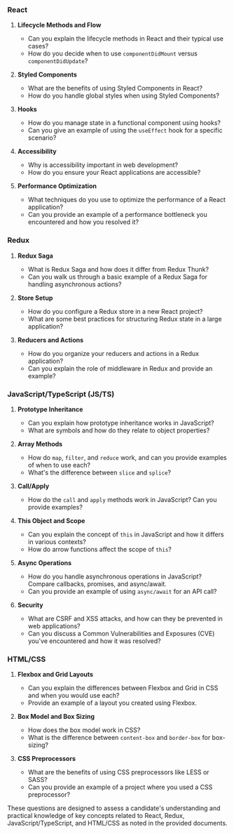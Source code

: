 

### React
1. **Lifecycle Methods and Flow**
   - Can you explain the lifecycle methods in React and their typical use cases?
   - How do you decide when to use `componentDidMount` versus `componentDidUpdate`?

2. **Styled Components**
   - What are the benefits of using Styled Components in React?
   - How do you handle global styles when using Styled Components?

3. **Hooks**
   - How do you manage state in a functional component using hooks?
   - Can you give an example of using the `useEffect` hook for a specific scenario?

4. **Accessibility**
   - Why is accessibility important in web development?
   - How do you ensure your React applications are accessible?

5. **Performance Optimization**
   - What techniques do you use to optimize the performance of a React application?
   - Can you provide an example of a performance bottleneck you encountered and how you resolved it?

### Redux
1. **Redux Saga**
   - What is Redux Saga and how does it differ from Redux Thunk?
   - Can you walk us through a basic example of a Redux Saga for handling asynchronous actions?

2. **Store Setup**
   - How do you configure a Redux store in a new React project?
   - What are some best practices for structuring Redux state in a large application?

3. **Reducers and Actions**
   - How do you organize your reducers and actions in a Redux application?
   - Can you explain the role of middleware in Redux and provide an example?

### JavaScript/TypeScript (JS/TS)
1. **Prototype Inheritance**
   - Can you explain how prototype inheritance works in JavaScript?
   - What are symbols and how do they relate to object properties?

2. **Array Methods**
   - How do `map`, `filter`, and `reduce` work, and can you provide examples of when to use each?
   - What's the difference between `slice` and `splice`?

3. **Call/Apply**
   - How do the `call` and `apply` methods work in JavaScript? Can you provide examples?

4. **This Object and Scope**
   - Can you explain the concept of `this` in JavaScript and how it differs in various contexts?
   - How do arrow functions affect the scope of `this`?

5. **Async Operations**
   - How do you handle asynchronous operations in JavaScript? Compare callbacks, promises, and async/await.
   - Can you provide an example of using `async/await` for an API call?

6. **Security**
   - What are CSRF and XSS attacks, and how can they be prevented in web applications?
   - Can you discuss a Common Vulnerabilities and Exposures (CVE) you've encountered and how it was resolved?

### HTML/CSS
1. **Flexbox and Grid Layouts**
   - Can you explain the differences between Flexbox and Grid in CSS and when you would use each?
   - Provide an example of a layout you created using Flexbox.

2. **Box Model and Box Sizing**
   - How does the box model work in CSS?
   - What is the difference between `content-box` and `border-box` for box-sizing?

3. **CSS Preprocessors**
   - What are the benefits of using CSS preprocessors like LESS or SASS?
   - Can you provide an example of a project where you used a CSS preprocessor?

These questions are designed to assess a candidate's understanding and practical knowledge of key concepts related to React, Redux, JavaScript/TypeScript, and HTML/CSS as noted in the provided documents.
